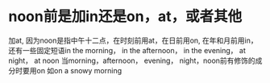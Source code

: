 # noon前是加in还是on，at，或者其他
加at, 因为noon是指中午十二点，在时刻前用at，在日前用on, 在年和月前用in，
还有一些固定短语in the morning， in the afternoon， in the evening， at night， at noon
当morning，afternoon， evening， night，noon前有修饰的成分时要用on
如on a snowy morning